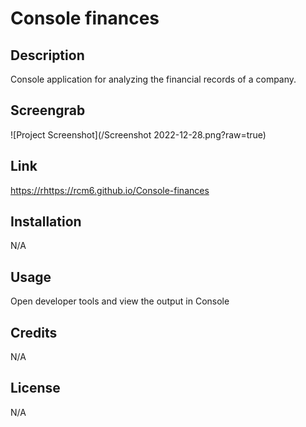 # Console finances

## Description
Console application for analyzing the financial records of a company.


## Screengrab
![Project Screenshot](/Screenshot 2022-12-28.png?raw=true)

## Link
[https://rhttps://rcm6.github.io/Console-finances](https://rcm6.github.io/Console-finances/)


## Installation
N/A

## Usage
Open developer tools and view the output in Console

## Credits
N/A

## License
N/A
